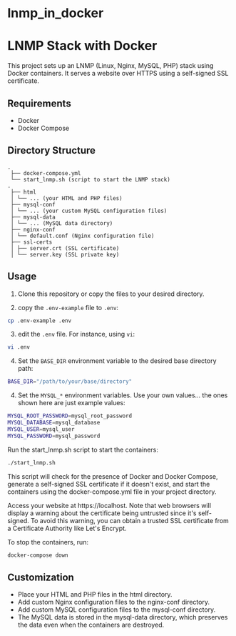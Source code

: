 # lnmp_in_docker

# LNMP Stack with Docker

This project sets up an LNMP (Linux, Nginx, MySQL, PHP) stack using Docker containers. It serves a website over HTTPS using a self-signed SSL certificate.

## Requirements

- Docker
- Docker Compose

## Directory Structure

```text
.
 ├── docker-compose.yml
 └── start_lnmp.sh (script to start the LNMP stack)
.
 ├── html
 │ └── ... (your HTML and PHP files)
 ├── mysql-conf
 │ └── ... (your custom MySQL configuration files)
 ├── mysql-data
 │ └── ... (MySQL data directory)
 ├── nginx-conf
 │ └── default.conf (Nginx configuration file)
 ├── ssl-certs
 │ ├── server.crt (SSL certificate)
 │ └── server.key (SSL private key)
```

## Usage

1. Clone this repository or copy the files to your desired directory.

2. copy the `.env-example` file to `.env`:

```bash
cp .env-example .env
```

3. edit the `.env` file. For instance, using `vi`:

```bash
vi .env
```

4. Set the `BASE_DIR` environment variable to the desired base directory path:

```bash
BASE_DIR="/path/to/your/base/directory"
```

4. Set the `MYSQL_*` environment variables. Use your own values... the ones shown here are just example values:

```bash
MYSQL_ROOT_PASSWORD=mysql_root_password
MYSQL_DATABASE=mysql_database
MYSQL_USER=mysql_user
MYSQL_PASSWORD=mysql_password
```

Run the start_lnmp.sh script to start the containers:

```bash
./start_lnmp.sh
```

This script will check for the presence of Docker and Docker Compose, generate a self-signed SSL certificate if it doesn't exist, and start the containers using the docker-compose.yml file in your project directory.

Access your website at https://localhost. Note that web browsers will display a warning about the certificate being untrusted since it's self-signed. To avoid this warning, you can obtain a trusted SSL certificate from a Certificate Authority like Let's Encrypt.

To stop the containers, run:

```bash
docker-compose down
```

## Customization

- Place your HTML and PHP files in the html directory.
- Add custom Nginx configuration files to the nginx-conf directory.
- Add custom MySQL configuration files to the mysql-conf directory.
- The MySQL data is stored in the mysql-data directory, which preserves the data even when the containers are destroyed.
